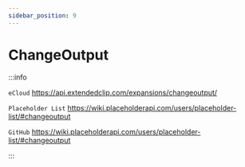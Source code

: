 ```yaml
---
sidebar_position: 9
---
```


# ChangeOutput

:::info

`eCloud` https://api.extendedclip.com/expansions/changeoutput/

`Placeholder List` https://wiki.placeholderapi.com/users/placeholder-list/#changeoutput

`GitHub` https://wiki.placeholderapi.com/users/placeholder-list/#changeoutput

:::
